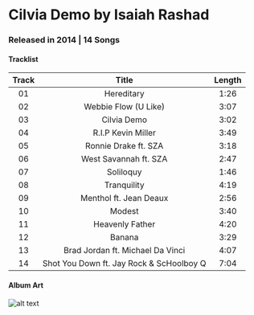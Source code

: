 # Cilvia Demo by Isaiah Rashad

### Released in 2014 | 14 Songs 

#### Tracklist

Track | Title | Length 
:----:|:-----:|:-----:
01 | Hereditary | 1:26
02 | Webbie Flow (U Like) | 3:07
03 | Cilvia Demo | 3:02
04 | R.I.P Kevin Miller | 3:49
05 | Ronnie Drake ft. SZA | 3:18
06 | West Savannah ft. SZA | 2:47
07 | Soliloquy | 1:46
08 | Tranquility | 4:19
09 | Menthol ft. Jean Deaux | 2:56
10 | Modest | 3:40
11 | Heavenly Father | 4:20
12 | Banana | 3:29
13 | Brad Jordan ft. Michael Da Vinci | 4:07
14 | Shot You Down ft. Jay Rock & ScHoolboy Q | 7:04

#### Album Art

![alt text](https://dcvslab.github.io/music/mp3/07/album.jpg "Cilvia Demo")
